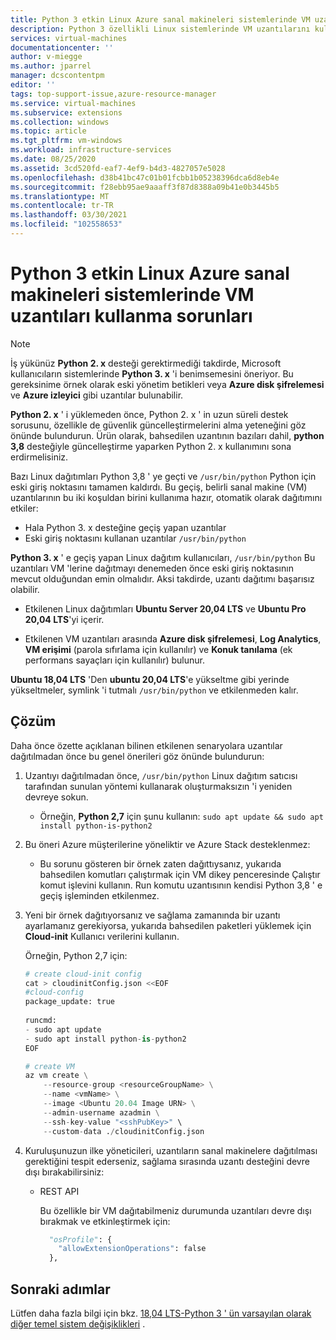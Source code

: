 ```yaml
---
title: Python 3 etkin Linux Azure sanal makineleri sistemlerinde VM uzantıları kullanma sorunları
description: Python 3 özellikli Linux sistemlerinde VM uzantılarını kullanma hakkında bilgi edinin
services: virtual-machines
documentationcenter: ''
author: v-miegge
ms.author: jparrel
manager: dcscontentpm
editor: ''
tags: top-support-issue,azure-resource-manager
ms.service: virtual-machines
ms.subservice: extensions
ms.collection: windows
ms.topic: article
ms.tgt_pltfrm: vm-windows
ms.workload: infrastructure-services
ms.date: 08/25/2020
ms.assetid: 3cd520fd-eaf7-4ef9-b4d3-4827057e5028
ms.openlocfilehash: d38b41bc47c01b01fcbb1b05238396dca6d8eb4e
ms.sourcegitcommit: f28ebb95ae9aaaff3f87d8388a09b41e0b3445b5
ms.translationtype: MT
ms.contentlocale: tr-TR
ms.lasthandoff: 03/30/2021
ms.locfileid: "102558653"
---
```

# <a name="issues-using-vm-extensions-in-python-3-enabled-linux-azure-virtual-machines-systems"></a>Python 3 etkin Linux Azure sanal makineleri sistemlerinde VM uzantıları kullanma sorunları

> [!NOTE]
> İş yükünüz **Python 2. x** desteği gerektirmediği takdirde, Microsoft kullanıcıların sistemlerinde **Python 3. x** 'i benimsemesini öneriyor. Bu gereksinime örnek olarak eski yönetim betikleri veya **Azure disk şifrelemesi** ve **Azure izleyici** gibi uzantılar bulunabilir.
>
> **Python 2. x** ' i yüklemeden önce, Python 2. x ' in uzun süreli destek sorusunu, özellikle de güvenlik güncelleştirmelerini alma yeteneğini göz önünde bulundurun. Ürün olarak, bahsedilen uzantının bazıları dahil, **python 3,8** desteğiyle güncelleştirme yaparken Python 2. x kullanımını sona erdirmelisiniz.

Bazı Linux dağıtımları Python 3,8 ' ye geçti ve `/usr/bin/python` Python için eski giriş noktasını tamamen kaldırdı. Bu geçiş, belirli sanal makine (VM) uzantılarının bu iki koşuldan birini kullanıma hazır, otomatik olarak dağıtımını etkiler:

- Hala Python 3. x desteğine geçiş yapan uzantılar
- Eski giriş noktasını kullanan uzantılar `/usr/bin/python`

**Python 3. x** ' e geçiş yapan Linux dağıtım kullanıcıları, `/usr/bin/python` Bu uzantıları VM 'lerine dağıtmayı denemeden önce eski giriş noktasının mevcut olduğundan emin olmalıdır. Aksi takdirde, uzantı dağıtımı başarısız olabilir. 

- Etkilenen Linux dağıtımları **Ubuntu Server 20,04 LTS** ve **Ubuntu Pro 20,04 LTS**'yi içerir.

- Etkilenen VM uzantıları arasında **Azure disk şifrelemesi**, **Log Analytics**, **VM erişimi** (parola sıfırlama için kullanılır) ve **Konuk tanılama** (ek performans sayaçları için kullanılır) bulunur.

**Ubuntu 18,04 LTS** 'Den **ubuntu 20,04 LTS**'e yükseltme gibi yerinde yükseltmeler, symlink 'i tutmalı `/usr/bin/python` ve etkilenmeden kalır.

## <a name="resolution"></a>Çözüm

Daha önce özette açıklanan bilinen etkilenen senaryolara uzantılar dağıtılmadan önce bu genel önerileri göz önünde bulundurun:

1. Uzantıyı dağıtılmadan önce, `/usr/bin/python` Linux dağıtım satıcısı tarafından sunulan yöntemi kullanarak oluşturmaksızın 'i yeniden devreye sokun.

   - Örneğin, **Python 2,7** için şunu kullanın: `sudo apt update && sudo apt install python-is-python2`

1. Bu öneri Azure müşterilerine yöneliktir ve Azure Stack desteklenmez:

   - Bu sorunu gösteren bir örnek zaten dağıttıysanız, yukarıda bahsedilen komutları çalıştırmak için VM dikey penceresinde Çalıştır komut işlevini kullanın. Run komutu uzantısının kendisi Python 3,8 ' e geçiş işleminden etkilenmez.

1. Yeni bir örnek dağıtıyorsanız ve sağlama zamanında bir uzantı ayarlamanız gerekiyorsa, yukarıda bahsedilen paketleri yüklemek için **Cloud-init** Kullanıcı verilerini kullanın.

   Örneğin, Python 2,7 için:

   ```python
   # create cloud-init config
   cat > cloudinitConfig.json <<EOF
   #cloud-config
   package_update: true
    
   runcmd:
   - sudo apt update
   - sudo apt install python-is-python2 
   EOF

   # create VM
   az vm create \
       --resource-group <resourceGroupName> \
       --name <vmName> \
       --image <Ubuntu 20.04 Image URN> \
       --admin-username azadmin \
       --ssh-key-value "<sshPubKey>" \
       --custom-data ./cloudinitConfig.json
   ```

1. Kuruluşunuzun ilke yöneticileri, uzantıların sanal makinelere dağıtılması gerektiğini tespit ederseniz, sağlama sırasında uzantı desteğini devre dışı bırakabilirsiniz:

   - REST API

     Bu özellikle bir VM dağıtabilmeniz durumunda uzantıları devre dışı bırakmak ve etkinleştirmek için:

     ```python
       "osProfile": {
         "allowExtensionOperations": false
       },
     ```

## <a name="next-steps"></a>Sonraki adımlar

Lütfen daha fazla bilgi için bkz. [18,04 LTS-Python 3 ' ün varsayılan olarak diğer temel sistem değişiklikleri](https://wiki.ubuntu.com/FocalFossa/ReleaseNotes#Python3_by_default) .
